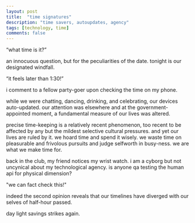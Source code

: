 ```yaml
---
layout: post
title:  "time signatures"
description: "time savers, autoupdates, agency"
tags: [technology, time]
comments: false
---
```


“what time is it?” 

an innocuous question, but for the peculiarities of the date. tonight is our designated windfall.

“it feels later than 1:30!”

i comment to a fellow party-goer upon checking the time on my phone.

while we were chatting, dancing, drinking, and celebrating, our devices auto-updated. our attention was elsewhere and at the government-appointed moment, a fundamental measure of our lives was altered.

precise time-keeping is a relatively recent phenomenon, too recent to be affected by any but the mildest selective cultural pressures. and yet our lives are ruled by it. we hoard time and spend it wisely. we waste time on pleasurable and frivolous pursuits and judge selfworth in busy-ness. we are what we make time for. 

back in the club, my friend notices my wrist watch. i am a cyborg but not uncynical about my technological agency. is anyone qa testing the human api for physical dimension?

"we can fact check this!"

indeed the second opinion reveals that our timelines have diverged with our selves of half-hour passed.

day light savings strikes again.
